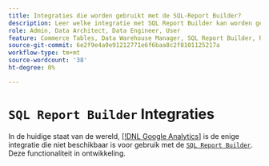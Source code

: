 ```yaml
---
title: Integraties die worden gebruikt met de SQL-Report Builder?
description: Leer welke integratie met SQL Report Builder kan worden gebruikt.
role: Admin, Data Architect, Data Engineer, User
feature: Commerce Tables, Data Warehouse Manager, SQL Report Builder, Reports
source-git-commit: 6e2f9e4a9e91212771e6f6baa8c2f8101125217a
workflow-type: tm+mt
source-wordcount: '38'
ht-degree: 0%

---
```


# `SQL Report Builder` Integraties

In de huidige staat van de wereld, [[!DNL Google Analytics]](../importing-data/integrations/google-analytics.md) is de enige integratie die niet beschikbaar is voor gebruik met de [`SQL Report Builder`](../dev-reports/sql-rpt-bldr.md). Deze functionaliteit in ontwikkeling.
